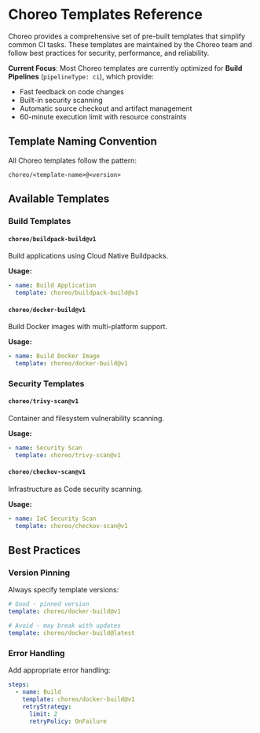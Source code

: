 # Choreo Templates Reference

Choreo provides a comprehensive set of pre-built templates that simplify common CI tasks. These templates are maintained by the Choreo team and follow best practices for security, performance, and reliability.

**Current Focus**: Most Choreo templates are currently optimized for **Build Pipelines** (`pipelineType: ci`), which provide:

- Fast feedback on code changes
- Built-in security scanning
- Automatic source checkout and artifact management
- 60-minute execution limit with resource constraints

## Template Naming Convention

All Choreo templates follow the pattern:
```
choreo/<template-name>@<version>
```

## Available Templates

### Build Templates

#### `choreo/buildpack-build@v1`
Build applications using Cloud Native Buildpacks.

**Usage:**
```yaml
- name: Build Application
  template: choreo/buildpack-build@v1
```

#### `choreo/docker-build@v1`
Build Docker images with multi-platform support.

**Usage:**
```yaml
- name: Build Docker Image
  template: choreo/docker-build@v1
```

### Security Templates

#### `choreo/trivy-scan@v1`
Container and filesystem vulnerability scanning.

**Usage:**
```yaml
- name: Security Scan
  template: choreo/trivy-scan@v1
```

#### `choreo/checkov-scan@v1`
Infrastructure as Code security scanning.

**Usage:**
```yaml
- name: IaC Security Scan
  template: choreo/checkov-scan@v1
```

## Best Practices

### Version Pinning
Always specify template versions:
```yaml
# Good - pinned version
template: choreo/docker-build@v1

# Avoid - may break with updates
template: choreo/docker-build@latest
```

### Error Handling
Add appropriate error handling:
```yaml
steps:
  - name: Build
    template: choreo/docker-build@v1
    retryStrategy:
      limit: 2
      retryPolicy: OnFailure
```